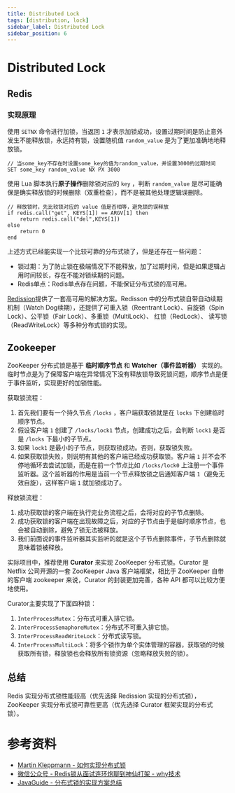 ```yaml
---
title: Distributed Lock
tags: [distribution, lock]
sidebar_label: Distributed Lock
sidebar_position: 6
---
```


# Distributed Lock

## Redis

### 实现原理

使用 `SETNX` 命令进行加锁，当返回 `1` 才表示加锁成功，设置过期时间是防止意外发生不能释放锁，永远持有锁，设置随机值 `random_value` 是为了更加准确地地释放锁。

```redis
// 当some_key不存在时设置some_key的值为random_value，并设置3000的过期时间
SET some_key random_value NX PX 3000
```

使用 Lua 脚本执行**原子操作**删除锁对应的 `key` ，判断 `random_value` 是尽可能确保是确实释放锁的时候删除（双重检查），而不是被其他处理逻辑误删除。
```
// 释放锁时，先比较锁对应的 value 值是否相等，避免锁的误释放
if redis.call("get", KEYS[1]) == ARGV[1] then
    return redis.call("del",KEYS[1])
else
    return 0
end
```

上述方式已经能实现一个比较可靠的分布式锁了，但是还存在一些问题：

* 锁过期：为了防止锁在极端情况下不能释放，加了过期时间，但是如果逻辑占用时间较长，存在不能对锁续期的问题。
* Redis单点：Redis单点存在问题，不能保证分布式锁的高可用。

[Redission](https://redis.io/topics/distlock)提供了一套高可用的解决方案。Redisson 中的分布式锁自带自动续期机制（Watch Dog续期），还提供了可重入锁（Reentrant Lock）、自旋锁（Spin Lock）、公平锁（Fair Lock）、多重锁（MultiLock）、 红锁（RedLock）、 读写锁（ReadWriteLock）等多种分布式锁的实现。

## Zookeeper

ZooKeeper 分布式锁是基于 **临时顺序节点** 和 **Watcher（事件监听器）** 实现的。临时节点是为了保障客户端在异常情况下没有释放锁导致死锁问题，顺序节点是便于事件监听，实现更好的加锁性能。

获取锁流程：

1. 首先我们要有一个持久节点 `/locks` ，客户端获取锁就是在 `locks` 下创建临时顺序节点。
2. 假设客户端 `1` 创建了 `/locks/lock1` 节点，创建成功之后，会判断  `lock1` 是否是 `/locks` 下最小的子节点。
3. 如果 `lock1` 是最小的子节点，则获取锁成功。否则，获取锁失败。
4. 如果获取锁失败，则说明有其他的客户端已经成功获取锁。客户端 `1` 并不会不停地循环去尝试加锁，而是在前一个节点比如 `/locks/lock0` 上注册一个事件监听器。这个监听器的作用是当前一个节点释放锁之后通知客户端 `1`（避免无效自旋），这样客户端 `1` 就加锁成功了。

释放锁流程：

1. 成功获取锁的客户端在执行完业务流程之后，会将对应的子节点删除。
2. 成功获取锁的客户端在出现故障之后，对应的子节点由于是临时顺序节点，也会被自动删除，避免了锁无法被释放。
3. 我们前面说的事件监听器其实监听的就是这个子节点删除事件，子节点删除就意味着锁被释放。

实际项目中，推荐使用 **Curator** 来实现 ZooKeeper 分布式锁。Curator 是 Netflix 公司开源的一套 ZooKeeper Java 客户端框架，相比于 ZooKeeper 自带的客户端 zookeeper 来说，Curator 的封装更加完善，各种 API 都可以比较方便地使用。

Curator主要实现了下面四种锁：
1. `InterProcessMutex`：分布式可重入排它锁。
2. `InterProcessSemaphoreMutex`：分布式不可重入排它锁。
3. `InterProcessReadWriteLock`：分布式读写锁。
4. `InterProcessMultiLock`：将多个锁作为单个实体管理的容器，获取锁的时候获取所有锁，释放锁也会释放所有锁资源（忽略释放失败的锁）。

## 总结

Redis 实现分布式锁性能较高（优先选择 Redission 实现的分布式锁），ZooKeeper 实现分布式锁可靠性更高（优先选择 Curator 框架实现的分布式锁）。

# 参考资料

* [Martin Kleppmann - 如何实现分布式锁](https://martin.kleppmann.com/2016/02/08/how-to-do-distributed-locking.html)
* [微信公众号 - Redis锁从面试连环炮聊到神仙打架 - why技术](https://mp.weixin.qq.com/s?__biz=Mzg3NjU3NTkwMQ==&mid=2247505097&idx=1&sn=5c03cb769c4458350f4d4a321ad51f5a&source=41#wechat_redirect)
* [JavaGuide - 分布式锁的实现方案总结](https://javaguide.cn/distributed-system/distributed-lock-implementations.html)